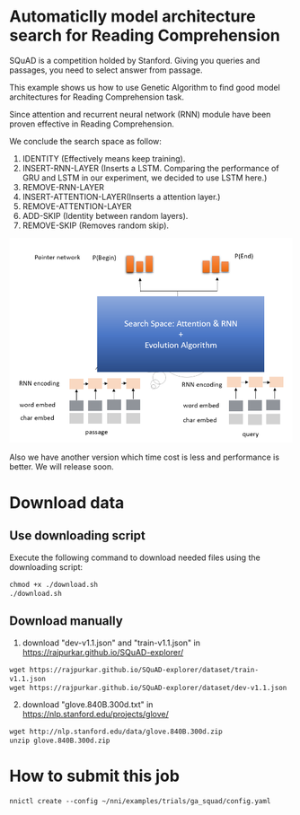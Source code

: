 # Automaticlly model architecture search for Reading Comprehension
SQuAD is a competition holded by Stanford. Giving you queries and passages, you need to select answer from passage.

This example shows us how to use Genetic Algorithm to find good model architectures for Reading Comprehension task.

Since attention and recurrent neural network (RNN) module have been proven effective in Reading Comprehension.

We conclude the search space as follow:

1. IDENTITY (Effectively means keep training).
2. INSERT-RNN-LAYER (Inserts a LSTM. Comparing the performance of GRU and LSTM in our experiment, we decided to use LSTM here.)
3. REMOVE-RNN-LAYER
4. INSERT-ATTENTION-LAYER(Inserts a attention layer.)
5. REMOVE-ATTENTION-LAYER
6. ADD-SKIP (Identity between random layers).
7. REMOVE-SKIP (Removes random skip).


![ga-squad-logo](./ga_squad.png)

Also we have another version which time cost is less and performance is better. We will release soon.


# Download data

## Use downloading script

Execute the following command to download needed files
using the downloading script:

```
chmod +x ./download.sh
./download.sh
```

## Download manually

1. download "dev-v1.1.json" and "train-v1.1.json" in https://rajpurkar.github.io/SQuAD-explorer/

```
wget https://rajpurkar.github.io/SQuAD-explorer/dataset/train-v1.1.json
wget https://rajpurkar.github.io/SQuAD-explorer/dataset/dev-v1.1.json
```

2. download "glove.840B.300d.txt" in https://nlp.stanford.edu/projects/glove/

```
wget http://nlp.stanford.edu/data/glove.840B.300d.zip
unzip glove.840B.300d.zip
```

# How to submit this job
```
nnictl create --config ~/nni/examples/trials/ga_squad/config.yaml
```
